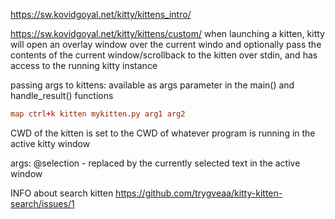 https://sw.kovidgoyal.net/kitty/kittens_intro/





https://sw.kovidgoyal.net/kitty/kittens/custom/
when launching a kitten, kitty will open an overlay window over the current windo and optionally pass the contents of the current window/scrollback to the kitten over stdin, and has access to the running kitty instance


passing args to kittens:
available as args parameter in the main() and handle_result() functions
```conf
map ctrl+k kitten mykitten.py arg1 arg2
```

CWD of the kitten is set to the CWD of whatever program is running in the active kitty window


args:
@selection - replaced by the currently selected text in the active window


INFO about search kitten
https://github.com/trygveaa/kitty-kitten-search/issues/1